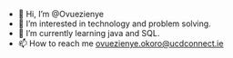 - 👋 Hi, I’m @Ovuezienye
- 👀 I’m interested in technology and problem solving.
- 🌱 I’m currently learning java and SQL.
- 📫 How to reach me ovuezienye.okoro@ucdconnect.ie

<!---
Ovuezienye/Ovuezienye is a ✨ special ✨ repository because its `README.md` (this file) appears on your GitHub profile.
You can click the Preview link to take a look at your changes.
--->
